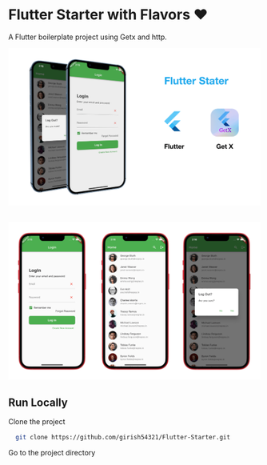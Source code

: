 # Flutter Starter with Flavors ❤️
A Flutter boilerplate project using Getx and http.
 
<img width="1604"  src="appimages/banner1.png?raw=true">

##  

<img width="1604"  src="appimages/banner2.png?raw=true">

## Run Locally

Clone the project

```bash
  git clone https://github.com/girish54321/Flutter-Starter.git
```

Go to the project directory
